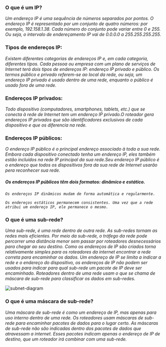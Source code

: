 ### O que é um IP?

*Um endereço IP é uma sequência de números separados por pontos. O endereço IP é representado por um conjunto de quatro números: por exemplo, 192.158.1.38. Cada número do conjunto pode variar entre 0 e 255. Ou seja, o intervalo de endereçamento IP vai de 0.0.0.0 a 255.255.255.255.*

### Tipos de endereços IP:

*Existem diferentes categorias de endereços IP e, em cada categoria, diferentes tipos. Cada pessoa ou empresa com um plano de serviços de Internet terá dois tipos de endereços IP: endereço IP privado e público. Os termos público e privado referem-se ao local da rede, ou seja, um endereço IP privado é usado dentro de uma rede, enquanto o público é usado fora de uma rede.*

### Endereços IP privados:

*Todo dispositivo (computadores, smartphones, tablets, etc.) que se conecta à rede de Internet tem um endereço IP privado.O roteador gera endereços IP privados que são identificadores exclusivos de cada dispositivo e que os diferencia na rede.*


### Endereços IP públicos:

*O endereço IP público é o principal endereço associado à toda a sua rede. Embora cada dispositivo conectado tenha um endereço IP, eles também estão incluídos na rede IP principal da sua rede.Seu endereço IP público é o endereço que todos os dispositivos fora da sua rede de Internet usarão pera reconhecer sua rede.*

##### Os endereços IP públicos têm dois formatos: dinâmico e estático.

*```Os endereços IP dinâmicos mudam de forma automática e regularmente.```*

*```Os endereços estáticos permanecem consistentes. Uma vez que a rede atribui um endereço IP, ele permanece o mesmo.```*

### O que é uma sub-rede?

*Uma sub-rede, é uma rede dentro de outra rede. As sub-redes tornam as redes mais eficientes. Por meio da sub-rede, o tráfego da rede pode percorrer uma distância menor sem passar por roteadores desnecessários para chegar ao seu destino. Como os endereços de IP são criados torna relativamente simples para os roteadores da internet encontrar a rede correta para encaminhar os dados. Um endereço de IP se limita a indicar a rede e o endereço do dispositivo, os endereços de IP não podem ser usados para indicar para qual sub-rede um pacote de IP deve ser encaminhado. Roteadores dentro de uma rede usam o que se chama de máscara de sub-rede para classificar os dados em sub-redes.*

![subnet-diagram](https://user-images.githubusercontent.com/108905120/179135824-d694a3a7-a46c-4193-b966-99d2668f2367.svg)

### O que é uma máscara de sub-rede?

*Uma máscara de sub-rede é como um endereço de IP, mas apenas para uso interno dentro de uma rede. Os roteadores usam máscaras de sub-rede para encaminhar pacotes de dados para o lugar certo. As máscaras de sub-rede não são indicadas dentro dos pacotes de dados que atravessam a internet. Esses pacotes indicam apenas o endereço de IP de destino, que um roteador irá combinar com uma sub-rede.*
